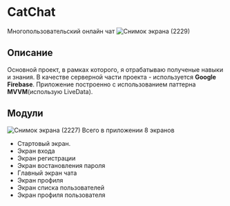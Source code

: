 # CatChat
Многопользовательский онлайн чат
![Снимок экрана (2229)](https://user-images.githubusercontent.com/73115406/154502355-541f3080-b407-40d8-ba13-d2ea82a3cfb1.png)
## Описание 
Основной проект, в рамках которого, я отрабатываю полученые навыки и знания. В качестве серверной части проекта - используется __Google Firebase__. Приложение построенно с использованием паттерна __MVVM__(использую LiveData). 
## Модули
![Снимок экрана (2227)](https://user-images.githubusercontent.com/73115406/154504629-3acc65df-4b0c-4fe8-8c50-9953a3637a08.png)
Всего в приложении 8 экранов
* Стартовый экран. 
* Экран входа
* Экран регистрации
* Экран востановления пароля
* Главный экран чата
* Экран профиля
* Экран списка пользователей
* Экран профиля пользователя
